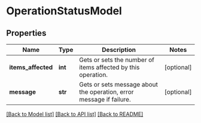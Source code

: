 # OperationStatusModel

## Properties
Name | Type | Description | Notes
------------ | ------------- | ------------- | -------------
**items_affected** | **int** | Gets or sets the number of items affected by this operation. | [optional] 
**message** | **str** | Gets or sets message about the operation, error message if failure. | [optional] 

[[Back to Model list]](../README.md#documentation-for-models) [[Back to API list]](../README.md#documentation-for-api-endpoints) [[Back to README]](../README.md)


